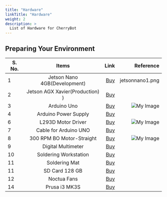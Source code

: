 ```yaml
---
title: "Hardware"
linkTitle: "Hardware"
weight: 2
description: >
  List of Hardware for CherryBot
---
```


## Preparing Your Environment

| S. No. |Items        |   Link        | Reference  |
| ------------- |:-------------:| -----:| -----:|
| 1 | Jetson Nano 4GB(Development)| [Buy](https://www.tannatechbiz.com/brand/nvidia/nvidia-development-board.html) | jetsonnano1.png |
| 2 | Jetson AGX Xavier(Production) ) | [Buy](https://www.tannatechbiz.com/brand/nvidia/nvidia-development-board.html) |  |
| 3 | Arduino Uno | [Buy](https://robu.in/product/original-arduino-uno-rev3/) | ![My Image](https://github.com/collabnix/cherrybot/blob/master/content/en/docs/Getting%20started/arduino.png)|
| 4 | Arduino Power Supply | [Buy](https://robu.in/product/orange-5v-3a-power-supply-adapter-charger-with-5-5mm-dc-plug/) | |
| 6 | L293D Motor Driver  | [Buy](https://robu.in/product/l298p-motor-driver-shield-for-arduino/) | ![My Image](https://github.com/collabnix/cherrybot/blob/master/content/en/docs/Getting%20started/MotorDriver.png) | 
| 7 | Cable for Arduino UNO | [Buy](https://robu.in/product/cable-for-arduino-uno-mega-usb-a-to-b-1m/) | | 
| 8 | 300 RPM BO Motor-Straight | [Buy](https://robu.in/product/300-rpm-bo-motor-straight/) | ![My Image](https://github.com/collabnix/cherrybot/blob/master/content/en/docs/Getting%20started/BOMotor.png)| 
| 9 | Digital Multimeter | [Buy](https://www.amazon.in/Fluke-106-Sized-Digital-Multimeter/) | | 
| 10 | Soldering Workstation | [Buy](https://sumitron.com/product/hakko-fx-801-soldering-station/) | |
| 11 | Soldering Mat | [Buy](https://www.amazon.in/Scout-Insulation-Silicone-Magnetic-Soldering/dp/B07W98FT6D/) | |
| 11 | SD Card 128 GB | [Buy](https://www.amazon.in/SanDisk-microSDXC-Memory-Adapter-SDSQUAR-128G-GN6MA/dp/B073JYC4XM/) | | 
| 12 | Noctua Fans | [Buy](https://www.primeabgb.com/online-price-reviews-india/nocuta-nf-a14-ippc-3000-pwm-140mm-pwm-aao-frame-technology-and-sso2-bearing-fan/) | | 13 | USB C Power Cable | [Buy]() | | 
| 14 | Prusa i3 MK3S | [Buy](https://shop.prusa3d.com/en/3d-printers/180-original-prusa-i3-mk3-kit.html) | | 


